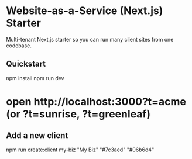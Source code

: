﻿# Website-as-a-Service (Next.js) Starter
Multi-tenant Next.js starter so you can run many client sites from one codebase.

## Quickstart
npm install
npm run dev
# open http://localhost:3000?t=acme (or ?t=sunrise, ?t=greenleaf)

## Add a new client
npm run create:client my-biz "My Biz" "#7c3aed" "#06b6d4"

